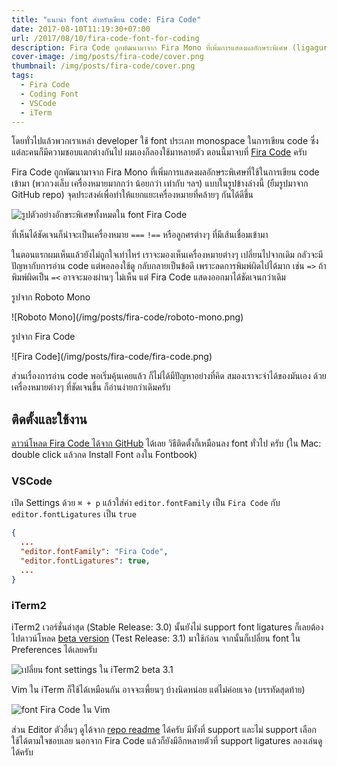 ```yaml
---
title: "แนะนำ font สำหรับเขียน code: Fira Code"
date: 2017-08-10T11:19:30+07:00
url: /2017/08/10/fira-code-font-for-coding
description: Fira Code ถูกพัฒนามาจาก Fira Mono ที่เพิ่มการแสดงผลอักษระพิเศษ (ligagures) ที่ใช้ในการเขียน code บ่อยๆ เพิ่มเข้ามา (พวกวงเล็บ เครื่องหมายมากกว่า น้อยกว่า เท่ากับ ฯลฯ) ทำให้แยกแยะเครื่องหมายที่คล้ายๆ กันได้ดีขึ้น
cover-image: /img/posts/fira-code/cover.png
thumbnail: /img/posts/fira-code/cover.png
tags:
  - Fira Code
  - Coding Font
  - VSCode
  - iTerm
---
```


โดยทั่วไปแล้วพวกเราเหล่า developer ใช้ font ประเภท monospace ในการเขียน code ซึ่งแต่ละคนก็มีความชอบแตกต่างกันไป ผมเองก็ลองใช้มาหลายตัว ตอนนี้มาจบที่ [Fira Code](https://github.com/tonsky/FiraCode) ครับ

Fira Code ถูกพัฒนามาจาก Fira Mono ที่เพิ่มการแสดงผลอักษระพิเศษที่ใช้ในการเขียน code เข้ามา (พวกวงเล็บ เครื่องหมายมากกว่า น้อยกว่า เท่ากับ ฯลฯ) แบบในรูปข้างล่างนี้ (ยืมรูปมาจาก GitHub repo) จุดประสงค์เพื่อทำให้แยกแยะเครื่องหมายที่คล้ายๆ กันได้ดีขึ้น

![รูปตัวอย่างอักขระพิเศษทั้งหมดใน font Fira Code](/img/posts/fira-code/all_ligatures.png)

ที่เห็นได้ชัดเจนก็น่าจะเป็นเครื่องหมาย `===` `!==` หรือลูกศรต่างๆ ที่มีเส้นเชื่อมเข้ามา

ในตอนแรกผมเห็นแล้วยังไม่ถูกใจเท่าไหร่ เราจะมองเห็นเครื่องหมายต่างๆ เปลี่ยนไปจากเดิม กลัวจะมีปัญหากับการอ่าน code แต่พอลองใช้ดู กลับกลายเป็นข้อดี เพราะลดการพิมพ์ผิดไปได้มาก เช่น `=>` ถ้าพิมพ์ผิดเป็น `=<` อาจจะมองผ่านๆ ไม่เห็น แต่ Fira Code แสดงออกมาได้ชัดเจนกว่าเดิม

รูปจาก Roboto Mono
<div class="text-center">
![Roboto Mono](/img/posts/fira-code/roboto-mono.png)
</div>

รูปจาก Fira Code
<div class="text-center">
![Fira Code](/img/posts/fira-code/fira-code.png)
</div>

ส่วนเรื่องการอ่าน code พอเริ่มคุ้นเคยแล้ว ก็ไม่ได้มีปัญหาอย่างที่คิด สมองเราจะจำได้ของมันเอง ด้วยเครื่องหมายต่างๆ ที่ชัดเจนขึ้น ก็อ่านง่ายกว่าเดิมครับ

## ติดตั้งและใช้งาน
[ดาวน์โหลด Fira Code ได้จาก GitHub](https://github.com/tonsky/FiraCode#solution) ได้เลย วิธีติดตั้งก็เหมือนลง font ทั่วไป ครับ (ใน Mac: double click แล้วกด Install Font ลงใน Fontbook)

### VSCode

เปิด Settings ด้วย `⌘ + p` แล้วใส่ค่า `editor.fontFamily` เป็น `Fira Code` กับ `editor.fontLigatures` เป็น `true`

```json
{
  ...
  "editor.fontFamily": "Fira Code",
  "editor.fontLigatures": true,
  ...
}
```

### iTerm2

iTerm2 เวอร์ชั่นล่าสุด (Stable Release: 3.0) นั้นยังไม่ support font ligatures ก็เลยต้องไปดาวน์โหลด [beta version](https://www.iterm2.com/downloads.html) (Test Release: 3.1) มาใช้ก่อน จากนั้นก็เปลี่ยน font ใน Preferences ได้เลยครับ

<div class="text-center">
  <img src="/img/posts/fira-code/iterm-preferences.png" alt="เปลี่ยน font settings ใน iTerm2 beta 3.1">
</div>

Vim ใน iTerm ก็ใช้ได้เหมือนกัน อาจจะเพี้ยนๆ บ้างนิดหน่อย แต่ไม่ค่อยเจอ (บรรทัดสุดท้าย)

<div class="text-center">
  <img src="/img/posts/fira-code/fira-code-in-vim.png" alt="font Fira Code ใน Vim">
</div>

ส่วน Editor ตัวอื่นๆ ดูได้จาก [repo readme](https://github.com/tonsky/FiraCode#editor-support) ได้ครับ มีทั้งที่ support และไม่ support เลือกใช้ได้ตามใจชอบเลย นอกจาก Fira Code แล้วก็ยังมีอีกหลายตัวที่ support ligatures ลองเล่นดูได้ครับ
